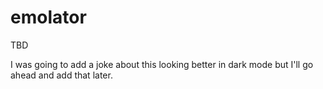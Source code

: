 # emolator
TBD

I was going to add a joke about this looking better in dark mode but I'll go ahead and add that later.
